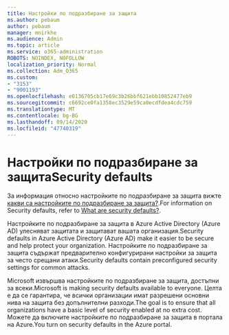 ```yaml
---
title: Настройки по подразбиране за защита
ms.author: pebaum
author: pebaum
manager: mnirkhe
ms.audience: Admin
ms.topic: article
ms.service: o365-administration
ROBOTS: NOINDEX, NOFOLLOW
localization_priority: Normal
ms.collection: Adm_O365
ms.custom:
- "3153"
- "9001193"
ms.openlocfilehash: e0136705cb17e69c3b26bbf621ebb10852477eb9
ms.sourcegitcommit: c6692ce0fa1358ec3529e59ca0ecdfdea4cdc759
ms.translationtype: MT
ms.contentlocale: bg-BG
ms.lasthandoff: 09/14/2020
ms.locfileid: "47740319"
---
```

# <a name="security-defaults"></a><span data-ttu-id="8714e-102">Настройки по подразбиране за защита</span><span class="sxs-lookup"><span data-stu-id="8714e-102">Security defaults</span></span>

<span data-ttu-id="8714e-103">За информация относно настройките по подразбиране за защита вижте [какви са настройките по подразбиране за защита?](https://docs.microsoft.com/azure/active-directory/conditional-access/concept-conditional-access-security-defaults).</span><span class="sxs-lookup"><span data-stu-id="8714e-103">For information on Security defaults, refer to [What are security defaults?](https://docs.microsoft.com/azure/active-directory/conditional-access/concept-conditional-access-security-defaults).</span></span>

<span data-ttu-id="8714e-104">Настройките по подразбиране за защита в Azure Active Directory (Azure AD) улесняват защитата и защитават вашата организация.</span><span class="sxs-lookup"><span data-stu-id="8714e-104">Security defaults in Azure Active Directory (Azure AD) make it easier to be secure and help protect your organization.</span></span> <span data-ttu-id="8714e-105">Настройките по подразбиране за защита съдържат предварително конфигурирани настройки за защита за често срещани атаки.</span><span class="sxs-lookup"><span data-stu-id="8714e-105">Security defaults contain preconfigured security settings for common attacks.</span></span>

<span data-ttu-id="8714e-106">Microsoft извършва настройките по подразбиране за защита, достъпни за всеки.</span><span class="sxs-lookup"><span data-stu-id="8714e-106">Microsoft is making security defaults available to everyone.</span></span> <span data-ttu-id="8714e-107">Целта е да се гарантира, че всички организации имат разрешени основни нива на защита без допълнителни разходи.</span><span class="sxs-lookup"><span data-stu-id="8714e-107">The goal is to ensure that all organizations have a basic level of security enabled at no extra cost.</span></span> <span data-ttu-id="8714e-108">Можете да включите настройките по подразбиране за защита в портала на Azure.</span><span class="sxs-lookup"><span data-stu-id="8714e-108">You turn on security defaults in the Azure portal.</span></span>
